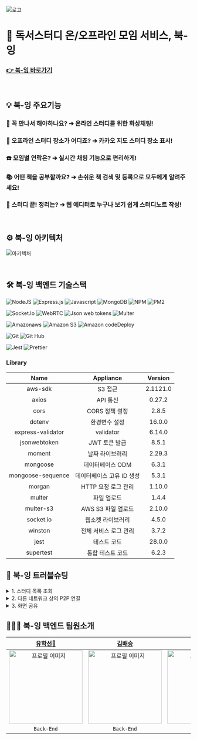 ![로고](https://user-images.githubusercontent.com/79398383/171569945-46bfed25-cd98-47b4-82ca-e894839282f2.png)

# 📖 독서스터디 온/오프라인 모임 서비스, 북-잉

### [👉 북-잉 바로가기](https://book-ing.co.kr)

<br>

## 💡 북-잉 주요기능

### 🥺 꼭 만나서 해야하나요? ➔ 온라인 스터디를 위한 화상채팅!

### 🧐 오프라인 스터디 장소가 어디죠? ➔ 카카오 지도 스터디 장소 표시!

### ☎️ 모임별 연락은? ➔ 실시간 채팅 기능으로 편리하게!

### 📚 어떤 책을 공부할까요? ➔ 손쉬운 책 검색 및 등록으로 모두에게 알려주세요!

### 📝 스터디 끝! 정리는? ➔ 웹 에디터로 누구나 보기 쉽게 스터디노트 작성!

<br>

## ⚙️ 북-잉 아키텍처

![아키텍처](https://blog.kakaocdn.net/dn/1yDmG/btrDOSWYdv4/zwJdDEWrGSaOf9mYRBnKZ0/img.png)

<br>

## 🛠 북-잉 백엔드 기술스택

![NodeJS](https://img.shields.io/badge/node.js-6DA55F?style=for-the-badge&logo=node.js&logoColor=white)
![Express.js](https://img.shields.io/badge/express.js-%23404d59.svg?style=for-the-badge&logo=express&logoColor=%2361DAFB)
![Javascript](https://img.shields.io/badge/javascript-F7DF1E?style=for-the-badge&logo=javascript&logoColor=black)
![MongoDB](https://img.shields.io/badge/MongoDB-%234ea94b.svg?style=for-the-badge&logo=mongodb&logoColor=white)
![NPM](https://img.shields.io/badge/npm-CB3837?style=for-the-badge&logo=npm&logoColor=white)
![PM2](https://img.shields.io/badge/pm2-2B037A?style=for-the-badge&logo=pm2&logoColor=white)

![Socket.Io](https://img.shields.io/badge/socket.io-010101?style=for-the-badge&logo=socket.io&logoColor=white)
![WebRTC](https://img.shields.io/badge/webrtc-E03C31?style=for-the-badge&logo=webrtc&logoColor=white)
![Json web tokens](https://img.shields.io/badge/json%20web%20tokens-000000?style=for-the-badge&logo=json%20web%20tokens&logoColor=white)
![Multer](https://img.shields.io/badge/multer-F28D1A?style=for-the-badge&logo=multer&logoColor=white)

![Amazonaws](https://img.shields.io/badge/amazonaws-232F3E?style=for-the-badge&logo=amazonaws&logoColor=white)
![Amazon S3](https://img.shields.io/badge/amazon%20s3-569A31?style=for-the-badge&logo=amazon%20s3&logoColor=white)
![Amazon codeDeploy](https://img.shields.io/badge/aws%20codedeploy-4053D6?style=for-the-badge&logo=amazon%20aws&logoColor=white)

![Git](https://img.shields.io/badge/git-333333?style=for-the-badge&logo=git&logoColor=white)
![Git Hub](https://img.shields.io/badge/github-181717?style=for-the-badge&logo=github&logoColor=white)

![Jest](https://img.shields.io/badge/-jest-%23C21325?style=for-the-badge&logo=jest&logoColor=white)
![Prettier](https://img.shields.io/badge/prettier-F7B93E?style=for-the-badge&logo=prettier&logoColor=white)

### Library

|       Name        |    Appliance    | Version  |
|:-----------------:|:---------------:|:--------:|
|      aws-sdk      |      S3 접근      | 2.1121.0 |
|       axios       |     API 통신      |  0.27.2  |
|       cors        |   CORS 정책 설정    |  2.8.5   |
|      dotenv       |     환경변수 설정     |  16.0.0  |
| express-validator |    validator    |  6.14.0  |
|   jsonwebtoken    |    JWT 토큰 발급    |  8.5.1   |
|      moment       |    날짜 라이브러리     |  2.29.3  |
|     mongoose      |   데이터베이스 ODM    |  6.3.1   |
| mongoose-sequence | 데이터베이스 고유 ID 생성 |  5.3.1   |
|      morgan       |  HTTP 요청 로그 관리  |  1.10.0  |
|      multer       |     파일 업로드      |  1.4.4   |
|     multer-s3     |  AWS S3 파일 업로드  |  2.10.0  |
|     socket.io     |    웹소켓 라이브러리    |  4.5.0   |
|      winston      |  전체 서비스 로그 관리   |  3.7.2   |
|       jest        |     테스트 코드      |  28.0.0  |
|     supertest     |    통합 테스트 코드    |  6.2.3   |

## 🎯 북-잉 트러블슈팅

<details>
<summary>1. 스터디 목록 조회</summary>
<div markdown="1">
<br>

저희 서비스 내 모임페이지에서 스터디 목록을 조회할 때, 서버에서 응답하는 속도가 스터디 개수에 비례하여 느려지는 현상을 발견하였습니다.<br>
확인해보니, 스터디 목록 조회 시, 카카오 지도에 위치를 표시하기 위한 좌표정보가 필요하여 스터디 생성 시 DB에 저장했던 주소정보를 구글 API를 통해 위도와 경도로 바꿔주는 과정을 거침에 따라 시간이 오래 걸리는
것을 확인하였습니다.<br>
해당 문제를 해결하기위해 스터디 컬렉션 내 위도와 경도 도큐먼트를 추가하고, 스터디 생성 시 입력받은 주소정보를 즉시 좌표정보로 변환하여 위도와 경도 도큐먼트에 값을 삽입하였습니다.<br>
이에 수정 전 10개 스터디를 조회하는데 있어 걸렸던 평균시간 2.5초에서 수정 후 0.5초 이내로 속도개선이 된 것을 확인할 수 있었습니다.<br>
</div>
</details>

<details>
<summary>2. 다른 네트워크 상의 P2P 연결</summary>
<div markdown="1">
<br>

WebRTC를 이용하여 1:N P2P 연결을 시도하던 중 테스트 단계에서 STUN서버를 이용하여 동일한 네트워크 내에 있는 사용자 간 연결은 성공했으나, 다른 네트워크 상에 있는 사용자와는 연결되지 않는 현상이
있었습니다.<br>
해당 문제에 대해 확인해보니, NAT에 막혀 각 피어 간 시그널링 불가능으로 인해 장치 정보를 불러오지 못했습니다. 기본적으로 P2P 연결 시 최적의 ICE를 찾으며 다른 클라이언트에게 갈 수 있는 최적의 네트워크를
찾는 것이 맞으나, STUN 서버를 거쳐도 NAT 뒤에 어떤 IP정보가 있는지 알 수 없는 상황이 있는 것이 원인이었습니다.<br>
따라서 해당 문제를 해결하기 위해 NAT 환경에서 릴레이하여 통신할 수 있는 TURN 서버를 자체적으로 구축하여 해당 문제를 해결하였습니다.<br>
TURN 서버는 인터넷 망에 위치하고 각 피어들이 사설망 안에서 통신하는데, 이 때 각 피어가 직접 통신하는 것이 아니라 릴레이 역할을 하는 TURN 서버를 통해 경유하여 다른 네트워크 사용자들끼리 연결가능 할 수
있다는 것을 알았습니다.<br>
</div>
</details>

<details>
<summary>3. 화면 공유</summary>
<div markdown="1">
<br>

WebRTC를 이용하여 화면공유 기능을 구현하던 중, 화면공유 스트림이 피어끼리 연결되지 못해 화면이 공유되지 않는 문제가 발생하였습니다.<br>
이 문제를 확인하기 위해 화면 스트림에 또 다른 소켓 아이디를 부여하여 시그널링 서버에서 Offer, Answer, Icecandidate를 주고 받으며, P2P 연결에 성공하였습니다. 하지만 화면공유 시, 각
피어의 트랙이 일정하지 않은 형태로 중복되어 여러개의 비디오와 음성이 출력되어 렌더링되는 문제가 발생하였습니다.<br>
해당 문제를 해결하기 위해 브레인 스토밍 하던 중, 최종 발표 준비까지의 시간이 여유치 않아, 최종 발표 이후 기능을 추가하기로 했습니다.<br>
</div>
</details>

## 👨‍👨‍👦‍ 북-잉 백엔드 팀원소개

|                            [유학선🔰](https://github.com/hakseon-yoo)                             |                             [김배승](https://github.com/MoingXTwice)                             |                               [서호진](https://github.com/ho-bolt)                                |                                                                                                            
|:----------------------------------------------------------------------------------------------:|:---------------------------------------------------------------------------------------------:|:----------------------------------------------------------------------------------------------:|
| <img src="https://avatars.githubusercontent.com/u/101091570?v=4" alt="프로필 이미지" width="200px"/> | <img src="https://avatars.githubusercontent.com/u/79398383?v=4" alt="프로필 이미지" width="200px"/> | <img src="https://avatars.githubusercontent.com/u/86738462?v=4" alt="프로필 이미지" width="200px" /> |
|                                           `Back-End`                                           |                                          `Back-End`                                           |                                           `Back-End`                                           |

